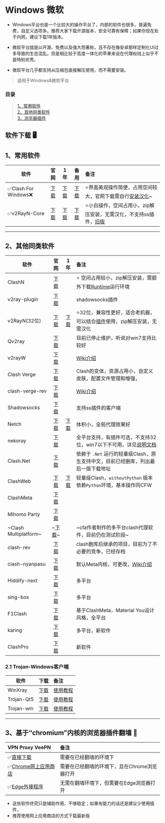 # **Windows 微软**

- Windows平台也是一个比较大的操作平台了，内部的软件也很多，普遍免费，自定义选项多。推荐大家下载开源版本，安全可靠有保障；如果你现在处于内网，建议下载1年版本。

- 微软平台就是以开源、免费以及强大而著称，且不存在像安卓那样定制化UI过多导致的生态混乱。但是相比较于高度一体化的苹果来说在代理权线上似乎不是特别优秀。

- 微软平台几乎都支持从压缩包直接解压使用，而不需要安装。

> 适用于Windows&微软平台

### **目录**

> [1、常用软件](#1%E5%B8%B8%E7%94%A8%E8%BD%AF%E4%BB%B6)<br>
> [2、其他同类软件](#2%E5%85%B6%E4%BB%96%E5%90%8C%E7%B1%BB%E8%BD%AF%E4%BB%B6)<br>
> [3、浏览器插件](#3%E5%9F%BA%E4%BA%8Echromium%E5%86%85%E6%A0%B8%E7%9A%84%E6%B5%8F%E8%A7%88%E5%99%A8%E6%8F%92%E4%BB%B6%E7%BF%BB%E5%A2%99-)

## **软件下载** 🖥

## **1、常用软件**

| 软件 | 官网 | 1年 | 备用 | 备注 |
| ----------------- | :-----------:|:-----------: |:-----------: |:-----------|
|✅Clash For Windows❌|[下载](https://github.com/Fndroid/clash_for_windows_pkg/releases)|[下载](https://musetransfer.com/s/o3zwcelk4)|[下载](https://d3.netfiles.pw/v2/windows/Clash.for.Windows.Setup.0.19.15.exe)|⭐界面美观操作简便，占用空间较大，官网下载需自行[安装汉化](https://github.com/ender-zhao/Clash-for-Windows_Chinese)~
|✅v2RayN-Core|[下载](https://github.com/2dust/v2rayN/releases)|[下载](https://musetransfer.com/s/ktmakh3e5)|[下载](https://d2.netfiles.pw/v2/windows/v2rayN-v5.9.zip)|⭐小白操作，空间占用小，zip解压安装，无需汉化，不支持ss插件，[旧版](https://musetransfer.com/s/zdjyphvom)

---

## **2、其他同类软件**

| 软件 | 官网 | 1年 | 备注 |
| ----- |:-----:|:-----:|:-----|
|ClashN|[下载](https://github.com/2dust/clashN/releases)| |⭐ 空间占用较小，zip解压安装，需额外下载[Runtime](https://dotnet.microsoft.com/en-us/download/dotnet/6.0/runtime)运行环境
|v2ray-plugin|[下载](https://github.com/shadowsocks/v2ray-plugin)| |shadowsocks插件
|v2RayN(32位)|[下载](https://download.sakura-cat.club/directlink/1/v2rayN-v5.9.zip)|[下载](https://download.oneok.cloud/v2rayN-v5.9.zip)|⭐32位，兼容性更好，适合老机器，可以结合[插件](https://proxy-switchyomega.com/download/)使用，zip解压安装，无需汉化
|Qv2ray|[下载](https://github.com/Qv2ray/Qv2ray/releases)| |目前已停止维护，听说对win7支持比较好
|v2rayW|[下载](https://github.com/Cenmrev/V2RayW/releases)| |[Wiki介绍](https://clash-n.com/)
|Clash Verge|[下载](https://github.com/zzzgydi/clash-verge/releases)| |Clash的变体，资源占用小，自定义皮肤，配置文件管理和增强，|[Wiki介绍](https://clashverge.net/)
|clash-verge-rev|[下载](https://github.com/clash-verge-rev/clash-verge-rev)||[Wiki介绍](https://clashverge.net/clash-verge-rev/)
|Shadowsocks|[下载](https://github.com/shadowsocks/shadowsocks-windows)| |支持ss插件的客户端
|Netch|[下载](https://github.com/NetchX/Netch/releases)|[下载](https://d2.netfiles.pw/v2/windows/Netch-v1.9.2.7z)|体积小，全局代理效果好
|nekoray|[下载](https://github.com/MatsuriDayo/nekoray/releases)| |全平台支持，有插件可选，不支持32位，win7以下不可用，详见[说明文档](https://matsuridayo.github.io/download/)
|Clash.Net|[下载](https://github.com/V2RaySSR/Clash.Net/releases)| |依赖于 ```.Net``` 运行的轻量级Clash，原生支持中文，目前已经删库，列出最后一版下载地址
|ClashWeb|[下载](https://merlinblog.xyz/wiki/clashweb.html)|[下载](https://musetransfer.com/s/ukmtdumku)|轻量级Clash，```withoutPython``` 版本依赖```Python```环境，基本操作同CFW
|ClashMeta|[下载](https://github.com/MetaCubeX/Clash.Meta/releases)| | |[Wiki介绍](https://clashmeta.xyz/)
|Mihomo Party|[下载](https://github.com/pompurin404/mihomo-party/releases)| | |
|~Clash Multiplatform~|~[下载](https://t.me/c/1834195052/41)~| |~cfa作者制作的多平台clash代理软件，目前仍在测试阶段~|
|clash-rev|[下载](https://github.com/MerlinKodo/clash-rev)||clash删库后继承的项目，目前为了不必要的竞争，已经存档|
|clash-nyanpasu|[下载](https://github.com/keiko233/clash-nyanpasu)||默认Meta内核，可更改，[Wiki介绍](https://clashnyanpasu.xyz/)|
|Hiddify-next|[下载](https://github.com/hiddify/hiddify-next/releases)||多平台|
|sing-box|[下载](https://github.com/SagerNet/sing-box)||多平台|
|F1Clash|[下载](https://github.com/chen08209/FlClash)||基于ClashMeta，Material You设计风格，全平台|
|karing|[下载](https://github.com/KaringX/karing)||多平台，新软件|
|ClashPro|[下载](https://github.com/KaringX/ClashPro/releases)||新软件|

### **2.1 Trojan-Windows客户端**

| 软件 | 下载 | 备注 |
| ---- |:---:|:----|
|WinXray|[下载](https://itlanyan.com/download.php?filename=/v2/windows/winXray-v3.7.7z)|[使用教程](https://v2xtls.org/xray专属客户端winxray使用教程/)|
|Trojan-Qt5|[下载](https://itlanyan.com/download.php?filename=/trojan/Trojan-Qt5-v1.4.0.exe)|[使用教程](https://itlanyan.com/go.php?key=trojan-qt5-config)|
|Trojan-win|[下载](https://github.com/trojan-gfw/trojan/releases)|[使用教程](https://itlanyan.com/go.php?key=trojan-win-config)|

---

## **3、基于“chromium”内核的浏览器插件翻墙** 💾

|VPN Proxy VeePN|备注
| :--- | :--- 
|✅[直接下载](https://github.com/wchenyi/wall/raw/gh-pages/Win/VPN%20Proxy%20VeePN.zip)|需要在已经翻墙的环境下
|✅[Chrome网上应用商店](https://chrome.google.com/webstore/detail/free-vpn-for-chrome-vpn-p/majdfhpaihoncoakbjgbdhglocklcgno?hl=zh-CN&utm_source=chrome-ntp-launcher)|需要在已经翻墙的环境下，且在Chrome浏览器打开
|✅[Edge外接程序](https://microsoftedge.microsoft.com/addons/detail/free-vpn-for-edge-vpn-p/panammoooggmlehahpcjckcncfeffcoi?hl=zh-CN)|无需在翻墙环境下，但需要在Edge浏览器打开

- 这些软件终究只是辅助作用，不够稳定；如果有能力的话还是建议少使用插件，
- 推荐使用网上应用商店的方式下载最新版
